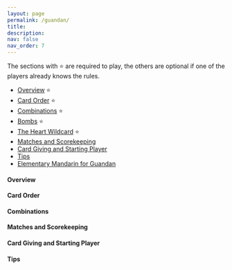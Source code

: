 ```yaml
---
layout: page
permalink: /guandan/
title: 
description: 
nav: false
nav_order: 7
---
```


The sections with ⭐ are required to play, the others are optional if one of the players already knows the rules.

- [Overview](#overview) ⭐
- [Card Order](#card-order) ⭐
- [Combinations](#combinations--) ⭐
- [Bombs](#bombs) ⭐
- [The Heart Wildcard](#the-heart-wildcard--) ⭐
- [Matches and Scorekeeping](#matches-and-scorekeeping)
- [Card Giving and Starting Player](#card-giving-and-starting-player)
- [Tips](#tips)
- [Elementary Mandarin for Guandan](#elementary-mandarin-for-guandan)

#### Overview


#### Card Order


#### Combinations


#### Matches and Scorekeeping


#### Card Giving and Starting Player


#### Tips
